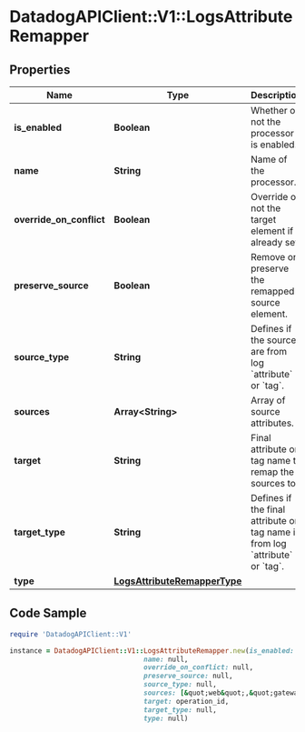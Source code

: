 # DatadogAPIClient::V1::LogsAttributeRemapper

## Properties

Name | Type | Description | Notes
------------ | ------------- | ------------- | -------------
**is_enabled** | **Boolean** | Whether or not the processor is enabled. | [optional] [default to false]
**name** | **String** | Name of the processor. | [optional] 
**override_on_conflict** | **Boolean** | Override or not the target element if already set, | [optional] [default to false]
**preserve_source** | **Boolean** | Remove or preserve the remapped source element. | [optional] [default to false]
**source_type** | **String** | Defines if the sources are from log &#x60;attribute&#x60; or &#x60;tag&#x60;. | [optional] [default to &#39;attribute&#39;]
**sources** | **Array&lt;String&gt;** | Array of source attributes. | 
**target** | **String** | Final attribute or tag name to remap the sources to. | 
**target_type** | **String** | Defines if the final attribute or tag name is from log &#x60;attribute&#x60; or &#x60;tag&#x60;. | [optional] [default to &#39;attribute&#39;]
**type** | [**LogsAttributeRemapperType**](LogsAttributeRemapperType.md) |  | 

## Code Sample

```ruby
require 'DatadogAPIClient::V1'

instance = DatadogAPIClient::V1::LogsAttributeRemapper.new(is_enabled: null,
                                 name: null,
                                 override_on_conflict: null,
                                 preserve_source: null,
                                 source_type: null,
                                 sources: [&quot;web&quot;,&quot;gateway&quot;],
                                 target: operation_id,
                                 target_type: null,
                                 type: null)
```



